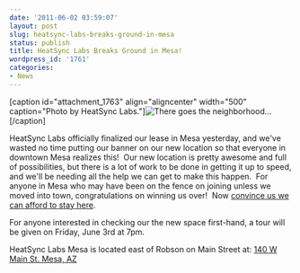 ```yaml
---
date: '2011-06-02 03:59:07'
layout: post
slug: heatsync-labs-breaks-ground-in-mesa
status: publish
title: HeatSync Labs Breaks Ground in Mesa!
wordpress_id: '1761'
categories:
- News
---
```


[caption id="attachment_1763" align="aligncenter" width="500" caption="Photo by HeatSync Labs."]![There goes the neighborhood...](http://www.heatsynclabs.org/wp-content/uploads/2011/06/new_space.jpg)[/caption]

HeatSync Labs officially finalized our lease in Mesa yesterday, and we've wasted no time putting our banner on our new location so that everyone in downtown Mesa realizes this!  Our new location is pretty awesome and full of possibilities, but there is a lot of work to be done in getting it up to speed, and we'll be needing all the help we can get to make this happen.  For anyone in Mesa who may have been on the fence on joining unless we moved into town, congratulations on winning us over!  Now [convince us we can afford to stay here](http://www.heatsynclabs.org/store/memberships/).

For anyone interested in checking our the new space first-hand, a tour will be given on Friday, June 3rd at 7pm.

HeatSync Labs Mesa is located east of Robson on Main Street at:
[ 140 W Main St.
Mesa, AZ](http://maps.google.com/maps?f=q&source=s_q&hl=en&geocode=&q=140+w+main+st.+mesa,+az&aq=&sll=37.0625,-95.677068&sspn=34.945679,76.464844&ie=UTF8&hq=&hnear=140+W+Main+St,+Mesa,+Arizona+85201&ll=33.415289,-111.835499&spn=0.000795,0.001167&t=h&z=20)
